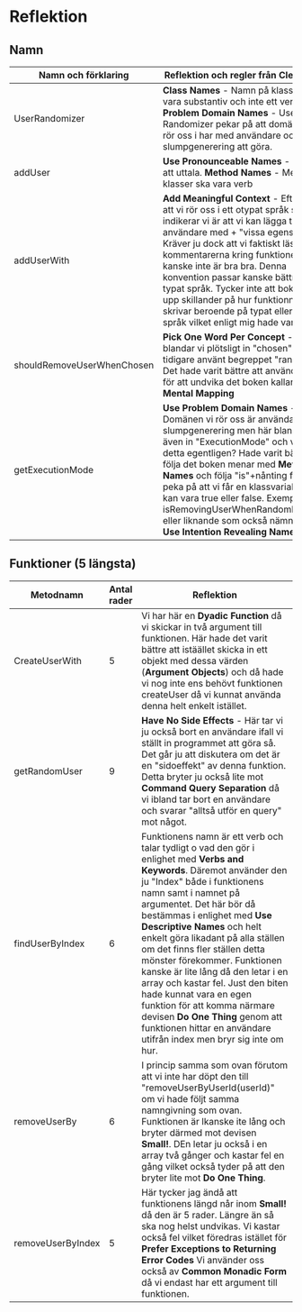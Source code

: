 # Reflektion

## Namn

| Namn och förklaring        | Reflektion och regler från Clean Code                                                                                                                                                                                                                                                                                                                                                                                                                               |
| -------------------------- | ------------------------------------------------------------------------------------------------------------------------------------------------------------------------------------------------------------------------------------------------------------------------------------------------------------------------------------------------------------------------------------------------------------------------------------------------------------------- |
| UserRandomizer             | **Class Names** - Namn på klasser ska vara substantiv och inte ett verb. **Use Problem Domain Names** - User och Randomizer pekar på att domänen vi rör oss i har med användare och slumpgenerering att göra.                                                                                                                                                                                                                                                       |
| addUser                    | **Use Pronounceable Names** - Går lätt att uttala. **Method Names** - Metoder på klasser ska vara verb                                                                                                                                                                                                                                                                                                                                                              |
| addUserWith                | **Add Meaningful Context** - Eftersom att vi rör oss i ett otypat språk så indikerar vi är att vi kan lägga till en användare med + "vissa egenskaper". Kräver ju dock att vi faktiskt läser kommentarerna kring funktionen vilket kanske inte är bra bra. Denna konvention passar kanske bättre i ett typat språk. Tycker inte att boken tar upp skillander på hur funktionnamn ska skrivar beroende på typat eller otypat språk vilket enligt mig hade varit bra. |
| shouldRemoveUserWhenChosen | **Pick One Word Per Concept** - Här blandar vi plötsligt in "chosen" när vi tidigare använt begreppet "random". Det hade varit bättre att använda det för att undvika det boken kallar **Avoid Mental Mapping**                                                                                                                                                                                                                                                     |
| getExecutionMode           | **Use Problem Domain Names** - Domänen vi rör oss är användare och slumpgenerering men här blandar vi även in "ExecutionMode" och vad är detta egentligen? Hade varit bättre att följa det boken menar med **Method Names** och följa "is"+nånting för att peka på att vi får en klassvariabel som kan vara true eller false. Exempelvis isRemovingUserWhenRandomlyChosen eller liknande som också nämns under **Use Intention Revealing Names**                    |

## Funktioner (5 längsta)

| Metodnamn         | Antal rader | Reflektion                                                                                                                                                                                                                                                                                                                                                                                                                                                                                                                                                                                                           |
| ----------------- | ----------- | -------------------------------------------------------------------------------------------------------------------------------------------------------------------------------------------------------------------------------------------------------------------------------------------------------------------------------------------------------------------------------------------------------------------------------------------------------------------------------------------------------------------------------------------------------------------------------------------------------------------- |
| CreateUserWith    | 5           | Vi har här en **Dyadic Function** då vi skickar in två argument till funktionen. Här hade det varit bättre att istäället skicka in ett objekt med dessa värden (**Argument Objects**) och då hade vi nog inte ens behövt funktionen createUser då vi kunnat använda denna helt enkelt istället.                                                                                                                                                                                                                                                                                                                      |
| getRandomUser     | 9           | **Have No Side Effects** - Här tar vi ju också bort en användare ifall vi ställt in programmet att göra så. Det går ju att diskutera om det är en "sidoeffekt" av denna funktion. Detta bryter ju också lite mot **Command Query Separation** då vi ibland tar bort en användare och svarar "alltså utför en query" mot något.                                                                                                                                                                                                                                                                                       |
| findUserByIndex   | 6           | Funktionens namn är ett verb och talar tydligt o vad den gör i enlighet med **Verbs and Keywords**. Däremot använder den ju "Index" både i funktionens namn samt i namnet på argumentet. Det här bör då bestämmas i enlighet med **Use Descriptive Names** och helt enkelt göra likadant på alla ställen om det finns fler ställen detta mönster förekommer. Funktionen kanske är lite lång då den letar i en array och kastar fel. Just den biten hade kunnat vara en egen funktion för att komma närmare devisen **Do One Thing** genom att funktionen hittar en användare utifrån index men bryr sig inte om hur. |
| removeUserBy      | 6           | I princip samma som ovan förutom att vi inte har döpt den till "removeUserByUserId(userId)" om vi hade följt samma namngivning som ovan. Funktionen är lkanske ite lång och bryter därmed mot devisen **Small!**. DEn letar ju också i en array två gånger och kastar fel en gång vilket också tyder på att den bryter lite mot **Do One Thing**.                                                                                                                                                                                                                                                                    |
| removeUserByIndex | 5           | Här tycker jag ändå att funktionens längd når inom **Small!** då den är 5 rader. Längre än så ska nog helst undvikas. Vi kastar också fel vilket föredras istället för **Prefer Exceptions to Returning Error Codes** Vi använder oss också av **Common Monadic Form** då vi endast har ett argument till funktionen.                                                                                                                                                                                                                                                                                                |
